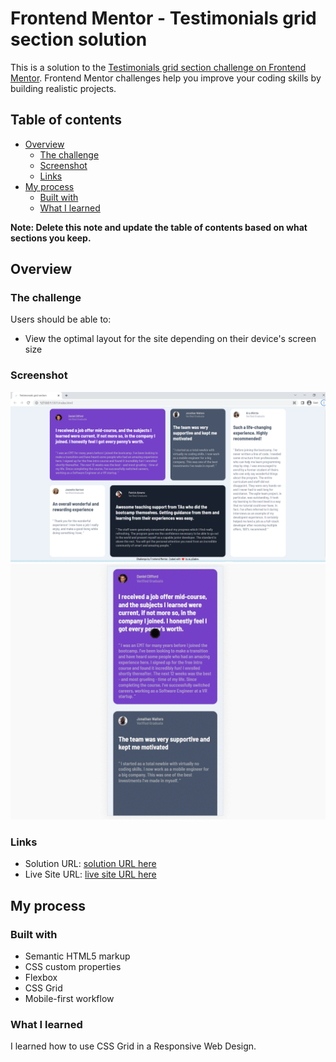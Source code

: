 # Frontend Mentor - Testimonials grid section solution

This is a solution to the [Testimonials grid section challenge on Frontend Mentor](https://www.frontendmentor.io/challenges/testimonials-grid-section-Nnw6J7Un7). Frontend Mentor challenges help you improve your coding skills by building realistic projects. 

## Table of contents

- [Overview](#overview)
  - [The challenge](#the-challenge)
  - [Screenshot](#screenshot)
  - [Links](#links)
- [My process](#my-process)
  - [Built with](#built-with)
  - [What I learned](#what-i-learned)
 


**Note: Delete this note and update the table of contents based on what sections you keep.**

## Overview

### The challenge

Users should be able to:

- View the optimal layout for the site depending on their device's screen size

### Screenshot

![Desktop-view](./screenshot.png)
![Mobil-view](./gif.gif)



### Links

- Solution URL: [ solution URL here](https://alpsabre.github.io/Frontend-Mentor-Projects//testimonials-grid-section-main/)
- Live Site URL: [ live site URL here](https://github.com/aLpSabre/Frontend-Mentor-Projects/tree/main/testimonials-grid-section-main)

## My process

### Built with

- Semantic HTML5 markup
- CSS custom properties
- Flexbox
- CSS Grid
- Mobile-first workflow


### What I learned

I learned how to use CSS Grid in a Responsive Web Design.

